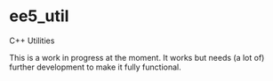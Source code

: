 ee5_util
========

C++ Utilities

This is a work in progress at the moment. It works but needs (a lot of) further development to make it fully functional.



